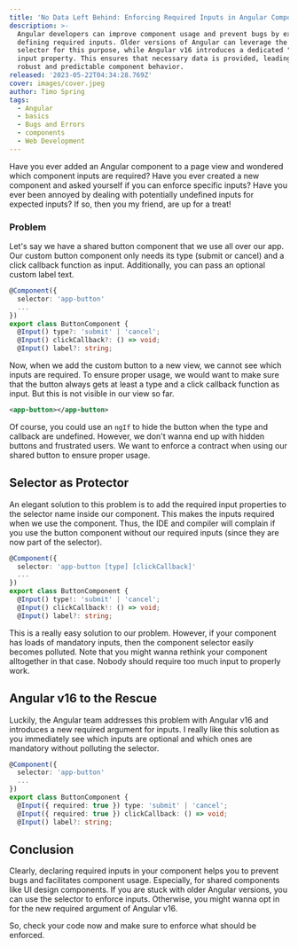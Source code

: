 ```yaml
---
title: 'No Data Left Behind: Enforcing Required Inputs in Angular Components'
description: >-
  Angular developers can improve component usage and prevent bugs by explicitly
  defining required inputs. Older versions of Angular can leverage the component
  selector for this purpose, while Angular v16 introduces a dedicated "required"
  input property. This ensures that necessary data is provided, leading to more
  robust and predictable component behavior.
released: '2023-05-22T04:34:28.769Z'
cover: images/cover.jpeg
author: Timo Spring
tags:
  - Angular
  - basics
  - Bugs and Errors
  - components
  - Web Development
---
```

Have you ever added an Angular component to a page view and wondered which component inputs are required? Have you ever created a new component and asked yourself if you can enforce specific inputs? Have you ever been annoyed by dealing with potentially undefined inputs for expected inputs? If so, then you my friend, are up for a treat!

### Problem

Let's say we have a shared button component that we use all over our app. Our custom button component only needs its type (submit or cancel) and a click callback function as input. Additionally, you can pass an optional custom label text.

```typescript
@Component({
  selector: 'app-button'
  ...
})
export class ButtonComponent {
  @Input() type?: 'submit' | 'cancel';
  @Input() clickCallback?: () => void;
  @Input() label?: string;
```

Now, when we add the custom button to a new view, we cannot see which inputs are required. To ensure proper usage, we would want to make sure that the button always gets at least a type and a click callback function as input. But this is not visible in our view so far.

```xml
<app-button></app-button>
```

Of course, you could use an `ngIf` to hide the button when the type and callback are undefined. However, we don't wanna end up with hidden buttons and frustrated users. We want to enforce a contract when using our shared button to ensure proper usage.

## Selector as Protector

An elegant solution to this problem is to add the required input properties to the selector name inside our component. This makes the inputs required when we use the component. Thus, the IDE and compiler will complain if you use the button component without our required inputs (since they are now part of the selector).

```typescript
@Component({
  selector: 'app-button [type] [clickCallback]'
  ...
})
export class ButtonComponent {
  @Input() type!: 'submit' | 'cancel';
  @Input() clickCallback!: () => void;
  @Input() label?: string;
```

This is a really easy solution to our problem. However, if your component has loads of mandatory inputs, then the component selector easily becomes polluted. Note that you might wanna rethink your component alltogether in that case. Nobody should require too much input to properly work.

## Angular v16 to the Rescue

Luckily, the Angular team addresses this problem with Angular v16 and introduces a new required argument for inputs. I really like this solution as you immediately see which inputs are optional and which ones are mandatory without polluting the selector.

```typescript
@Component({
  selector: 'app-button'
  ...
})
export class ButtonComponent {
  @Input({ required: true }) type: 'submit' | 'cancel';
  @Input({ required: true }) clickCallback: () => void;
  @Input() label?: string;
```

## Conclusion

Clearly, declaring required inputs in your component helps you to prevent bugs and facilitates component usage. Especially, for shared components like UI design components. If you are stuck with older Angular versions, you can use the selector to enforce inputs. Otherwise, you might wanna opt in for the new required argument of Angular v16.

So, check your code now and make sure to enforce what should be enforced.
